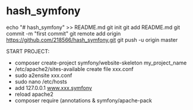 # hash_symfony

echo "# hash_symfony" >> README.md
git init
git add README.md
git commit -m "first commit"
git remote add origin https://github.com/218566/hash_symfony.git
git push -u origin master

START PROJECT:
- composer create-project symfony/website-skeleton my_project_name
- /etc/apache2/sites-available create file xxx.conf
- sudo a2ensite xxx.conf
- sudo nano /etc/hosts
- add 127.0.0.1 www.xxx.symfony
- reload apache2
- composer require (annotations & symfony/apache-pack
